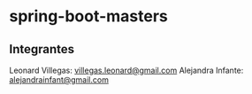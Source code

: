 # spring-boot-masters


## Integrantes
Leonard Villegas: villegas.leonard@gmail.com
Alejandra Infante: alejandrainfant@gmail.com

